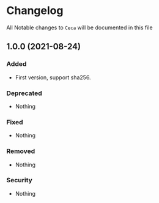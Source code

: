 # Changelog

All Notable changes to `Ceca` will be documented in this file

## 1.0.0 (2021-08-24)

### Added
- First version, support sha256.

### Deprecated
- Nothing

### Fixed
- Nothing

### Removed
- Nothing

### Security
- Nothing
